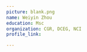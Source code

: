 ```yaml
---
picture: blank.png
name: Weiyin Zhou
education: Msc
organization: CGR, DCEG, NCI
profile_link: 

---
```



